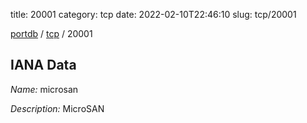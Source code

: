 title: 20001
category: tcp
date: 2022-02-10T22:46:10
slug: tcp/20001

[portdb](/) / [tcp](/category/tcp.html) / 20001


## IANA Data

_Name:_ microsan

_Description:_ MicroSAN


